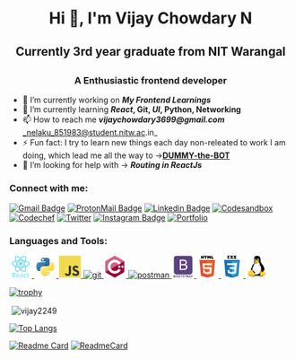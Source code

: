 <!-- introduction -->
<h1 align="center">Hi 👋, I'm Vijay Chowdary N</h1>
<h2 align="center"> Currently 3rd year graduate from NIT Warangal<h2>
<h3 align="center">A Enthusiastic frontend developer</h3>

- 🔭 I’m currently working on **___My Frontend Learnings___**
- 🌱 I’m currently learning **___React___, Git, ___UI___, Python, Networking**
- 📫 How to reach me **_vijaychowdary3699@gmail.com_**  _nelaku_851983@student.nitw.ac.in_
- ⚡ Fun fact: I try to learn new things each day non-releated to work I am doing, which lead me all the way to ->**[DUMMY-the-BOT](https://github.com/DUMMY-the-BOT)**
- 🤔 I’m looking for help with -> ___Routing in ReactJs___
  
<!-- connections -->
<h3 align="left">Connect with me:</h3>

[![Gmail Badge](https://img.shields.io/badge/-vijaychowdary3699-c14438?style=flat-square&logo=Gmail&logoColor=white&link=mailto:vijaychowdary3699@gmail.com)](mailto:vijaychowdary3699@gmail.com)
[![ProtonMail Badge](https://img.shields.io/badge/-vijaychowdary2249-c14438?style=flat-square&logo=ProtonMail&logoColor=white&link=mailto:vijaychowdary249@protonmail.com)](mailto:vijaychowdary2249@protonmail.com)
[![Linkedin Badge](https://img.shields.io/badge/-Vijay_Chowdary-blue?style=flat-square&logo=Linkedin&logoColor=white&link=https://www.linkedin.com/in/nelakurthi-vijay-chowdary/)](https://www.linkedin.com/in/vijay-chowdary-nelakurthi/)
[![Codesandbox](https://img.shields.io/badge/-vijay2249-orange?style=flat-square&logo=Codesandbox&logoColor=white&link=https://codesandbox.io/u/vijay2249)](https://codesandbox.io/u/vijay2249)
[![Codechef](https://img.shields.io/badge/-vijay2407-inactive?style=flat-square&logo=Codechef&logoColor=white&link=https://codechef.com/users/vijay_2407)](https://codechef.com/users/vijay_2407)
[![Twitter](https://img.shields.io/badge/-VijayCh0710-informational?style=flat-square&logo=Twitter&logoColor=white&link=https://twitter.com/VijayCh0710)](https://twitter.com/VijayCh0710)
[![Instagram Badge](https://img.shields.io/badge/-vcn__styles-purple?style=flat-square&logo=instagram&logoColor=white&link=https://instagram.com/vcn_styles/)](https://instagram.com/vcn_styles)
[![Portfolio](https://img.shields.io/badge/-V1JAI--CN-informational?style=flat-square&logoColor=white&link=https://v1jai-cn.vercel.app/)](https://v1jai-cn.vercel.app/)

<!-- languges and tools learned -->
<h3 align="left">Languages and Tools:</h3>
<p align="left">
  <a href="https://reactjs.org/" target="_blank">
    <img src="https://raw.githubusercontent.com/devicons/devicon/master/icons/react/react-original-wordmark.svg" alt="react" width="40" height="40"/>
  </a>
  <a href="https://www.python.org" target="_blank">
    <img src="https://raw.githubusercontent.com/devicons/devicon/master/icons/python/python-original.svg" alt="python" width="40" height="40"/>
  </a>
  <a href="https://developer.mozilla.org/en-US/docs/Web/JavaScript" target="_blank">
    <img src="https://raw.githubusercontent.com/devicons/devicon/master/icons/javascript/javascript-original.svg" alt="javascript" width="40" height="40"/>
  </a>
  <a href="https://git-scm.com/" target="_blank">
    <img src="https://www.vectorlogo.zone/logos/github/github-icon.svg" alt="git" width="40" height="40"/>
  </a>
  <a href='https://isocpp.org/' target='_blank'>
    <img src='https://raw.githubusercontent.com/devicons/devicon/master/icons/cplusplus/cplusplus-original.svg' alt='cpp' width='40' height='40' />
  </a>
  <a href="https://postman.com" target="_blank"> 
    <img src="https://www.vectorlogo.zone/logos/getpostman/getpostman-icon.svg" alt="postman" width="40" height="40"/> 
  </a>
  <a href="https://getbootstrap.com" target="_blank">
    <img src="https://raw.githubusercontent.com/devicons/devicon/master/icons/bootstrap/bootstrap-plain-wordmark.svg" alt="bootstrap" width="40" height="40"/>
  </a>
  <a href="https://www.w3.org/html/" target="_blank">
    <img src="https://raw.githubusercontent.com/devicons/devicon/master/icons/html5/html5-original-wordmark.svg" alt="html5" width="40" height="40"/>
  </a>
  <a href="https://www.w3schools.com/css/" target="_blank">
    <img src="https://raw.githubusercontent.com/devicons/devicon/master/icons/css3/css3-original-wordmark.svg" alt="css3" width="40" height="40"/>
  </a>
  <a href="https://www.linux.org/" target="_blank">
    <img src="https://raw.githubusercontent.com/devicons/devicon/master/icons/linux/linux-original.svg" alt="linux" width="40" height="40"/>
  </a>
</p>
  
[![trophy](https://github-profile-trophy.vercel.app/?username=vijay2249&theme=onedark)](https://github.com/vijay2249/github-profile-trophy)


<!--  Github Status (current year)  -->
<p>&nbsp;<img align="center" src="https://github-readme-stats.vercel.app/api?username=vijay2249&show_icons=true&locale=en&theme=dark" alt="vijay2249" /></p>

<!-- Top Languages used   -->
[![Top Langs](https://github-readme-stats.vercel.app/api/top-langs/?username=vijay2249&theme=dark&layout=compact&title_color=00ff4c&text_color=0059ff&langs_count=10)](https://github.com/anuraghazra/github-readme-stats)

<!-- pinned repos -->
[![Readme Card](https://github-readme-stats.vercel.app/api/pin/?username=vijay2249&repo=Smart-Brain)](https://github.com/vijay2249/Smart-Brain)
[![ReadmeCard](https://github-readme-status.vercel.app/api/pin/?username=vijay2249&repo=stress-relief)](https://github.com/vijay2249/stress-relief)

